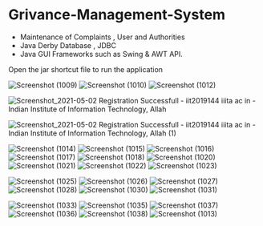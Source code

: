 # Grivance-Management-System
* Maintenance of Complaints  , User and Authorities 
* Java Derby Database , JDBC 
* Java GUI Frameworks such as Swing & AWT API.


Open the jar shortcut file to run the application


![Screenshot (1009)](https://user-images.githubusercontent.com/59906496/116796948-37d43000-aafe-11eb-823c-fdd5d71f7926.png)
![Screenshot (1010)](https://user-images.githubusercontent.com/59906496/116796952-3c004d80-aafe-11eb-8a69-6892a231d21a.png)
![Screenshot (1012)](https://user-images.githubusercontent.com/59906496/116796957-3f93d480-aafe-11eb-9cc3-cc61aca07270.png)

![Screenshot_2021-05-02 Registration Successfull - iit2019144 iiita ac in - Indian Institute of Information Technology, Allah](https://user-images.githubusercontent.com/59906496/116797199-aadea600-ab00-11eb-8cb3-acf7b612014b.png)

![Screenshot_2021-05-02 Registration Successfull - iit2019144 iiita ac in - Indian Institute of Information Technology, Allah (1)](https://user-images.githubusercontent.com/59906496/116797201-afa35a00-ab00-11eb-9f97-7790010b6fe7.png)


![Screenshot (1014)](https://user-images.githubusercontent.com/59906496/116796962-47537900-aafe-11eb-8d46-3166d1166694.png)
![Screenshot (1015)](https://user-images.githubusercontent.com/59906496/116796966-4e7a8700-aafe-11eb-90d2-a56b0737410d.png)
![Screenshot (1016)](https://user-images.githubusercontent.com/59906496/116796971-520e0e00-aafe-11eb-9887-5ba6ba3c8ab7.png)
![Screenshot (1017)](https://user-images.githubusercontent.com/59906496/116796976-63571a80-aafe-11eb-8d46-e5207b8e2846.png)
![Screenshot (1018)](https://user-images.githubusercontent.com/59906496/116796988-884b8d80-aafe-11eb-98ca-afcf8444488b.png)
![Screenshot (1020)](https://user-images.githubusercontent.com/59906496/116796999-aadda680-aafe-11eb-8b00-d13b2cf5f763.png)
![Screenshot (1021)](https://user-images.githubusercontent.com/59906496/116797028-dbbddb80-aafe-11eb-9193-4e53f0cafb47.png)
![Screenshot (1022)](https://user-images.githubusercontent.com/59906496/116797064-2c353900-aaff-11eb-9164-32e2bac9d7cf.png)
![Screenshot (1023)](https://user-images.githubusercontent.com/59906496/116797068-39eabe80-aaff-11eb-84a7-9c5232e397e1.png)

![Screenshot (1025)](https://user-images.githubusercontent.com/59906496/116797077-4e2ebb80-aaff-11eb-96b6-063703b3582a.png)
![Screenshot (1026)](https://user-images.githubusercontent.com/59906496/116797081-525ad900-aaff-11eb-8060-9c65c1497878.png)
![Screenshot (1027)](https://user-images.githubusercontent.com/59906496/116797086-5b4baa80-aaff-11eb-8446-d0c6c493648c.png)
![Screenshot (1028)](https://user-images.githubusercontent.com/59906496/116797095-79190f80-aaff-11eb-8f37-51771ce3a3d0.png)
![Screenshot (1030)](https://user-images.githubusercontent.com/59906496/116797104-9e0d8280-aaff-11eb-8376-cc90c947a843.png)
![Screenshot (1031)](https://user-images.githubusercontent.com/59906496/116797113-afef2580-aaff-11eb-9585-21edd1a30f93.png)

![Screenshot (1033)](https://user-images.githubusercontent.com/59906496/116797125-d2813e80-aaff-11eb-9e39-fcf4d7cc6f51.png)
![Screenshot (1035)](https://user-images.githubusercontent.com/59906496/116797131-dad97980-aaff-11eb-8309-b6a40e0cd633.png)
![Screenshot (1037)](https://user-images.githubusercontent.com/59906496/116797146-1aa06100-ab00-11eb-9d30-522a5a6d69b2.png)
![Screenshot (1036)](https://user-images.githubusercontent.com/59906496/116797152-399ef300-ab00-11eb-8657-68705c380c70.png)
![Screenshot (1038)](https://user-images.githubusercontent.com/59906496/116797154-402d6a80-ab00-11eb-8223-224d172803f7.png)
![Screenshot (1013)](https://user-images.githubusercontent.com/59906496/116797157-44f21e80-ab00-11eb-9445-8f7c92c02ade.png)
